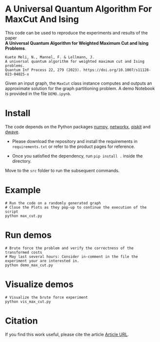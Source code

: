 # A Universal Quantum Algorithm For MaxCut And Ising
This code can be used to reproduce the experiments and results of the paper <br/>
**A Universal Quantum Algorithm for Weighted Maximum Cut and Ising Problems**.

    Kuete Meli, N., Mannel, F. & Lellmann, J. 
    A universal quantum algorithm for weighted maximum cut and Ising problems. 
    Quantum Inf Process 22, 279 (2023). https://doi.org/10.1007/s11128-023-04025-x

Given an input graph, the `MaxCut` class instance computes and outputs an approximate solution for the graph partitioning problem.
A demo Notebook is provided in the file `DEMO.ipynb`.

# Install
The code depends on the Python packages 
[numpy](https://numpy.org/install/), 
[networkx](https://networkx.org/documentation/stable/install.html), 
[qiskit](https://qiskit.org/documentation/stable/0.24/install.html) 
and [dwave](https://docs.ocean.dwavesys.com/projects/system/en/latest/installation.html).

- Please download the repository and install the requirements in `requirements.txt` or refer to the product pages for reference.

- Once you satisfied the dependency, run `pip install .` inside the directory.

Move to the `src` folder to run the subsequent commands.

# Example

    # Run the code on a randomly generated graph
    # Close the Plots as they pop-up to continue the execution of the script
    python max_cut.py

# Run demos

    # Brute force the problem and verify the correctness of the transformed costs
    # May last several hours: Consider in-comment in the file the experiment your are interested in.
    python demo_max_cut.py

# Visualize demos
    # Visualize the brute force experiment
    python vis_max_cut.py

# Citation
If you find this work useful, please cite the article [Article URL](https://doi.org/10.1007/s11128-023-04025-x).
